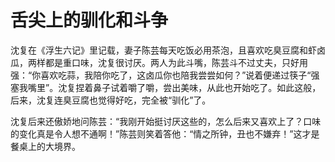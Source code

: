 # 舌尖上的驯化和斗争

沈复在《浮生六记》里记载，妻子陈芸每天吃饭必用茶泡，且喜欢吃臭豆腐和虾卤瓜，两样都是重口味，沈复很讨厌。两人为此斗嘴，陈芸斗不过丈夫，只好用强：“你喜欢吃蒜，我陪你吃了，这卤瓜你也陪我尝尝如何？”说着便递过筷子“强塞我嘴里”。沈复捏着鼻子试着嚼了嚼，尝出美味，从此也开始吃了。如此这般，后来，沈复连臭豆腐也觉得好吃，完全被“驯化”了。 

沈复后来还傲娇地问陈芸：“我刚开始挺讨厌这些的，怎么后来又喜欢上了？口味的变化真是令人想不通啊！”陈芸则笑着答他：“情之所钟，丑也不嫌弃！”这才是餐桌上的大境界。